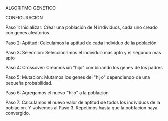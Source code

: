 ALGORITMO GENÉTICO

CONFIGURACIÓN

Paso 1: Inicializar: Crear una población de N individuos, cada uno creado con genes aleatorios.

Paso 2: Aptitud: Calculamos la aptitud de cada individuo de la población

Paso 3: Selección: Seleccionamos el individuo mas apto y el segundo mas apto

Paso 4: Crossover: Creamos un "hijo" combinando los genes de los padres

Paso 5: Mutacion: Mutamos los genes del "hijo" dependiendo de una pequeña probabilidad.

Paso 6: Agregamos el nuevo "hijo" a la poblacion

Paso 7: Calculamos el nuevo valor de aptitud de todos los individuos de la poblacion. Y volvemos al Paso 3. Repetimos
        hasta que la poblacion haya convergido.

